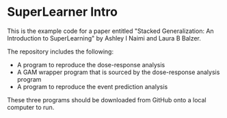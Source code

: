 # SuperLearner Intro

This is the example code for a paper entitled "Stacked Generalization: An Introduction to SuperLearning" by Ashley I Naimi and Laura B Balzer.

The repository includes the following:

* A program to reproduce the dose-response analysis
* A GAM wrapper program that is sourced by the dose-response analysis program
* A program to reproduce the event prediction analysis

These three programs should be downloaded from GitHub onto a local computer to run.
